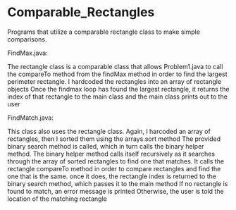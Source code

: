 # Comparable_Rectangles
Programs that utilize a comparable rectangle class to make simple comparisons.

FindMax.java:

The rectangle class is a comparable class that allows Problem1.java to call the compareTo method from the findMax method in order to find the largest perimeter rectangle.
I hardcoded the rectangles into an array of rectangle objects
Once the findmax loop has found the largest rectangle, it returns the index of that rectangle to the main class and the main class prints out to the user


FindMatch.java:

This class also uses the rectangle class.
Again, I harcoded an array of rectangles, then I sorted them using the arrays.sort method
The provided binary search method is called, which in turn calls the binary helper method.
The binary helper method calls itself recursively as it searches through the array of sorted rectangles to find one that matches.
It calls the rectangle compareTo method in order to compare rectangles and find the one that is the same.
once it does, the rectangle index is returned to the binary search method, which passes it to the main method
If no rectangle is found to match, an error message is printed
Otherwise, the user is told the location of the matching rectangle
